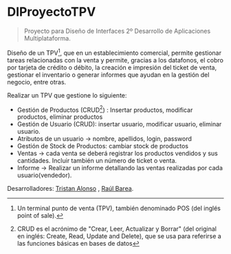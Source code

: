 # DIProyectoTPV
> Proyecto para Diseño de Interfaces 2º Desarrollo de Aplicaciones Multiplataforma.

Diseño de un TPV[^1], que en un establecimiento comercial, permite gestionar tareas relacionadas con la venta y permite, gracias a los datafonos, el cobro por tarjeta de crédito o débito, la creación e impresión del ticket de venta, gestionar el inventario o generar informes que ayudan en la gestión del negocio, entre otras.

Realizar un TPV que gestione lo siguiente:
- Gestión de Productos (CRUD[^2]) : Insertar productos, modificar productos, eliminar  productos
- Gestión de Usuario (CRUD): insertar usuario, modificar usuario, eliminar usuario.
- Atributos de un usuario -> nombre, apellidos, login, password
- Gestión de Stock de Productos: cambiar stock de productos
- Ventas -> cada venta se deberá registrar los productos vendidos y sus cantidades. Incluir también un número de ticket o venta.
- Informe -> Realizar un informe detallando las ventas realizadas por cada usuario(vendedor).

Desarrolladores: [Tristan Alonso](https://github.com/Tristan-Al) , [Raúl Barea](https://github.com/RaulBarea).

[^1]: Un terminal punto de venta (TPV), también denominado POS (del inglés point of sale).
[^2]: CRUD es el acrónimo de "Crear, Leer, Actualizar y Borrar" (del original en inglés: Create, Read, Update and Delete), que se usa para referirse a las funciones básicas en bases de datos
